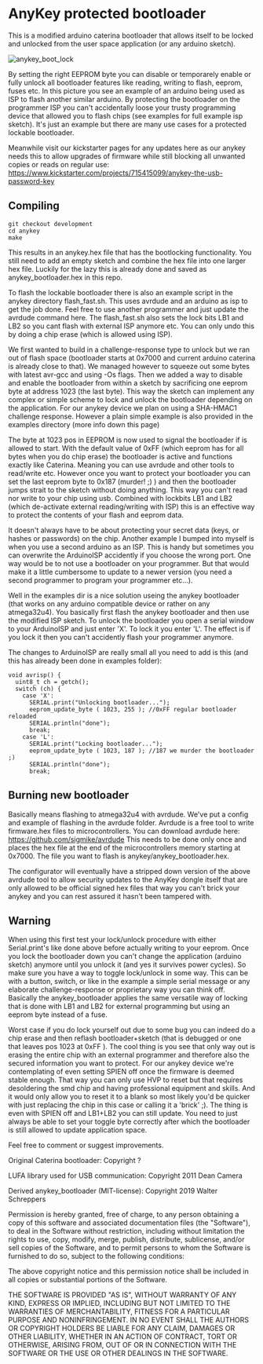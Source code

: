# AnyKey protected bootloader

This is a modified arduino caterina bootloader that allows itself to be locked and unlocked from the user space
application (or any arduino sketch).

![anykey_boot_lock](https://user-images.githubusercontent.com/710803/57279189-a6fe2180-70a8-11e9-800c-29a2a3d38ab8.JPG)

By setting the right EEPROM byte you can disable or temporarely enable or fully unlock all bootloader features like
reading, writing to flash, eeprom, fuses etc. In this picture you see an example of an arduino being used as ISP
to flash another similar arduino. By protecting the bootloader on the programmer ISP you can't accidentally loose your
trusty programming device that allowed you to flash chips (see examples for full example isp sketch). 
It's just an example but there are many use cases for a protected lockable bootloader. 

Meanwhile visit our kickstarter pages for any updates here as our anykey needs this to allow upgrades of firmware
while still blocking all unwanted copies or reads on regular use:
https://www.kickstarter.com/projects/715415099/anykey-the-usb-password-key


## Compiling 

```
git checkout development
cd anykey
make
```
This results in an anykey.hex file that has the bootlocking functionality.
You still need to add an empty sketch and combine the hex file into one larger hex file. 
Luckily for the lazy this is already done and saved as anykey_bootloader.hex in this repo.

To flash the lockable bootloader there is also an example script in the anykey directory flash_fast.sh.
This uses avrdude and an arduino as isp to get the job done. Feel free to use another programmer and just update the avrdude command here.
The flash_fast.sh also sets the lock bits LB1 and LB2 so you cant flash with external ISP anymore etc. You can only undo this by doing a chip
erase (which is allowed using ISP).

We first wanted to build in a challenge-response type to unlock but we ran out of flash space (bootloader starts at 0x7000 and 
current arduino caterina is already close to that). We managed however to squeeze out some bytes with latest avr-gcc and using -Os flags.
Then we added a way to disable and enable the bootloader from within a sketch by sacrificing one eeprom byte at address 1023 (the last byte).
This way the sketch can implement any complex or simple scheme to lock and unlock the bootloader depending on the application.
For our anykey device we plan on using a SHA-HMAC1 challenge response. However a plain simple example is also provided in the examples directory (more info down this page)

The byte at 1023 pos in EEPROM is now used to signal the bootloader if is allowed to start.
With the default value of 0xFF (which eeprom has for all bytes when you do chip erase) the bootloader is active and functions
exactly like Caterina. Meaning you can use avrdude and other tools to read/write etc.
However once you want to protect your bootloader you can set the last eeprom byte to 0x187 (murder! ;) ) and then the bootloader
jumps strait to the sketch without doing anything. This way you can't read nor write to your chip using usb.
Combined with lockbits LB1 and LB2 (which de-activate external reading/writing with ISP) this is an effective way to protect the contents
of your flash and eeprom data.

It doesn't always have to be about protecting your secret data (keys, or hashes or passwords) on the chip.
Another example I bumped into myself is when you use a second arduino as an ISP. This is handy but sometimes you can
overwrite the ArduinoISP accidently if you choose the wrong port. One way would be to not use a bootloader on your programmer.
But that would make it a little cumbersome to update to a newer version (you need a second programmer to program your programmer etc...).

Well in the examples dir is a nice solution useing the anykey bootloader (that works on any arduino compatible device or rather on any
atmega32u4). You basically first flash the anykey bootloader and then use the modified ISP sketch.
To unlock the bootloader you open a serial window to your ArduinoISP and just enter 'X'. To lock it you enter 'L'.
The effect is if you lock it then you can't accidently flash your programmer anymore.

The changes to ArduinoISP are really small all you need to add is this (and this has already been done in examples folder):
```
void avrisp() {
  uint8_t ch = getch();
  switch (ch) {
    case 'X':
      SERIAL.print("Unlocking bootloader...");
      eeprom_update_byte ( 1023, 255 ); //0xFF regular bootloader reloaded
      SERIAL.println("done");
      break;
    case 'L':
      SERIAL.print("Locking bootloader...");
      eeprom_update_byte ( 1023, 187 ); //187 we murder the bootloader ;)
      SERIAL.println("done");
      break;
```

## Burning new bootloader
Basically means flashing to atmega32u4 with avrdude. We've put a config and example of flashing in the avrdude folder. 
Avrdude is a free tool to write firmware.hex files to microcontrollers.
You can download avrdude here: https://github.com/sigmike/avrdude
This needs to be done only once and places the hex file at the end of the microcontrollers memory starting at 0x7000.
The file you want to flash is anykey/anykey_bootloader.hex.

The configurator will eventually have a stripped down version of the above avrdude tool to allow security updates to the AnyKey dongle itself that are only
allowed to be official signed hex files that way you can't brick your anykey and you can rest assured it hasn't been tampered with.

## Warning
When using this first test your lock/unlock procedure with either Serial.print's like done above before actually writing to your eeprom. 
Once you lock the bootloader down you can't change the application (arduino sketch) anymore until you unlock it (and yes it survives power cycles). 
So make sure you have a way to toggle lock/unlock in some way. This can be with a button, switch, or like in the example a simple serial message or 
any elaborate challenge-response or proprietary way you can think off. Basically the anykey_bootloader applies the same versatile way of locking that is done
with LB1 and LB2 for external programming but using an eeprom byte instead of a fuse.

Worst case if you do lock yourself out due to some bug you can indeed do a chip erase and then reflash bootloader+sketch (that is debugged 
or one that leaves pos 1023 at 0xFF ). The cool thing is you see that only way out is erasing the entire chip with an external programmer 
and therefore also the secured information you want to protect. For our anykey device we're contemplating of even setting SPIEN off once the
firmware is deemed stable enough. That way you can only use HVP to reset but that requires desoldering the smd chip and having professional equipment and
skills. And it would only allow you to reset it to a blank so most likely you'd be quicker with just replacing the chip in this case or calling it a 'brick' ;).
The thing is even with SPIEN off and LB1+LB2 you can still update. You need to just always be able to set your toggle byte correctly after which the bootloader is still
allowed to update application space.


Feel free to comment or suggest improvements.

Original Caterina bootloader:
Copyright ?

LUFA library used for USB communication:
Copyright 2011  Dean Camera

Derived anykey_bootloader (MIT-license):
Copyright 2019 Walter Schreppers

Permission is hereby granted, free of charge, to any person obtaining a copy of this software and associated documentation files (the "Software"), to deal in the Software without restriction, including without limitation the rights to use, copy, modify, merge, publish, distribute, sublicense, and/or sell copies of the Software, and to permit persons to whom the Software is furnished to do so, subject to the following conditions:

The above copyright notice and this permission notice shall be included in all copies or substantial portions of the Software.

THE SOFTWARE IS PROVIDED "AS IS", WITHOUT WARRANTY OF ANY KIND, EXPRESS OR IMPLIED, INCLUDING BUT NOT LIMITED TO THE WARRANTIES OF MERCHANTABILITY, FITNESS FOR A PARTICULAR PURPOSE AND NONINFRINGEMENT. IN NO EVENT SHALL THE AUTHORS OR COPYRIGHT HOLDERS BE LIABLE FOR ANY CLAIM, DAMAGES OR OTHER LIABILITY, WHETHER IN AN ACTION OF CONTRACT, TORT OR OTHERWISE, ARISING FROM, OUT OF OR IN CONNECTION WITH THE SOFTWARE OR THE USE OR OTHER DEALINGS IN THE SOFTWARE.
